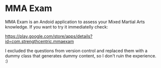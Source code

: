 # MMA Exam

MMA Exam is an Andoid application to assess your Mixed Martial Arts knowledge. If you want to try it immediatelly check:

https://play.google.com/store/apps/details?id=com.strengthcentric.mmaexam

I excluded the questions from version control and replaced them with a dummy class that generates dummy content, so I don't ruin the experience. :)
